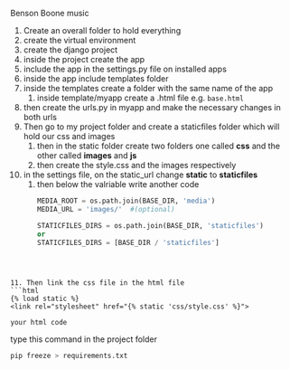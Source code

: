 Benson Boone music
1. Create an overall folder to hold everything
2. create the virtual environment
3. create the django project
4. inside the project create the app 
5. include the app in the settings.py file on installed apps
6. inside the app include templates folder
7. inside the templates create a folder with the same name of the app
	1. inside template/myapp create a .html file e.g. `base.html`
8.  then create the urls.py in myapp and make the necessary changes in both urls
9. Then go to my project folder and create a staticfiles folder which will hold our css and images
	1. then in the static folder create two folders one called **css** and the other called **images**  and **js**
	2. then create the style.css and the images respectively
10. in the settings file, on the static_url change **static** to **staticfiles**
	1. then below the valriable write another code
		```python
		MEDIA_ROOT = os.path.join(BASE_DIR, 'media')
		MEDIA_URL = 'images/'  #(optional)
		
		STATICFILES_DIRS = os.path.join(BASE_DIR, 'staticfiles')
		or
		STATICFILES_DIRS = [BASE_DIR / 'staticfiles']
		 
	
```


11. Then link the css file in the html file
```html
{% load static %}
<link rel="stylesheet" href="{% static 'css/style.css' %}">

your html code

```

type this command in the project folder
```bash
pip freeze > requirements.txt

```